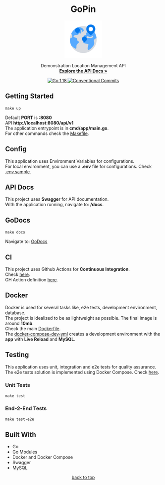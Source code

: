 <h1 id="gopin-top" align="center">GoPin</h1>

<div align="center">
    <a href="#"><img src="docs/assets/logo.png" width="120px" alt="Hive"></a>
    <p align="center">
        Demonstration Location Management API
        <br />
        <a href="#"><strong>Explore the API Docs »</strong></a>
        <br />
    </p>
    <div>
      <a href="#">
          <img src="https://img.shields.io/badge/go-1.18-blue" alt="Go 1.18" />
      </a>
      <a href="https://conventionalcommits.org">
        <img src="https://img.shields.io/badge/Conventional%20Commits-1.0.0-yellow.svg" alt="Conventional Commits"/>
      </a>
    </div>
</div>

## Getting Started

```
make up
```

Default **PORT** is **:8080**  
API **http://localhost:8080/api/v1**  
The application entrypoint is in **cmd/app/main.go**.  
For other commands check the [Makefile](Makefile).

## Config

This application uses Environment Variables for configurations.  
For local environment, you can use a **.env** file for configurations.
Check [.env.sample](.env.sample).

## API Docs

This project uses **Swagger** for API documentation.  
With the application running, navigate to: **/docs**.

## GoDocs

```
make docs
```

Navigate to: [GoDocs](http://127.0.0.1:6060/pkg/github.com/vitorsalgado/gopin/)

## CI

This project uses Github Actions for **Continuous Integration**.  
Check [here](https://github.com/vitorsalgado/gopin/actions).  
GH Action definition [here](.github/workflows/ci.yml).

## Docker

Docker is used for several tasks like, e2e tests, development environment, database.  
The project is idealized to be as lightweight as possible. The final image is around **10mb**.  
Check the main [Dockerfile](Dockerfile).  
The [docker-compose-dev-yml](docker-compose-dev.yml) creates a development environment with the
**app** with **Live Reload** and **MySQL**.

## Testing

This application uses unit, integration and e2e tests for quality assurance.  
The e2e tests solution is implemented using Docker Compose. Check [here](test).

### Unit Tests

```
make test
```

### End-2-End Tests

```
make test-e2e
```

## Built With

- Go
- Go Modules
- Docker and Docker Compose
- Swagger
- MySQL

<p align="center"><a href="#gopin-top">back to top</a></p>
